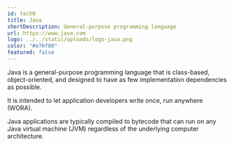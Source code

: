 ```yaml
---
id: tech9
title: Java
shortDescription: General-purpose programming language 
url: https://www.java.com
logo: ../../static/uploads/logo-java.png
color: "#e76f00"
featured: false
---
```

Java is a general-purpose programming language that is class-based, object-oriented,
and designed to have as few implementation dependencies as possible.

It is intended to let application developers write once, run anywhere (WORA).

Java applications are typically compiled to bytecode that can run on any Java virtual machine (JVM)
regardless of the underlying computer architecture.
